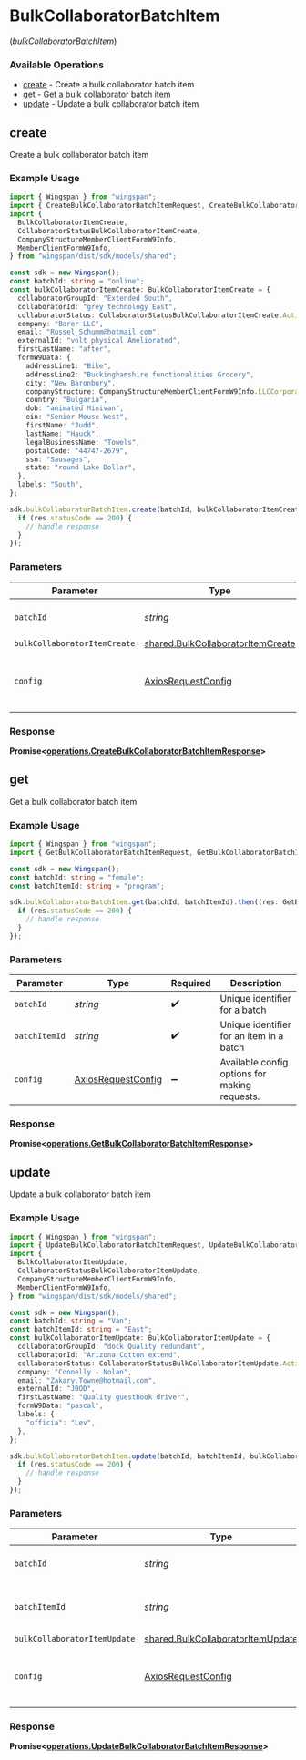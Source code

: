 # BulkCollaboratorBatchItem
(*bulkCollaboratorBatchItem*)

### Available Operations

* [create](#create) - Create a bulk collaborator batch item
* [get](#get) - Get a bulk collaborator batch item
* [update](#update) - Update a bulk collaborator batch item

## create

Create a bulk collaborator batch item

### Example Usage

```typescript
import { Wingspan } from "wingspan";
import { CreateBulkCollaboratorBatchItemRequest, CreateBulkCollaboratorBatchItemResponse } from "wingspan/dist/sdk/models/operations";
import {
  BulkCollaboratorItemCreate,
  CollaboratorStatusBulkCollaboratorItemCreate,
  CompanyStructureMemberClientFormW9Info,
  MemberClientFormW9Info,
} from "wingspan/dist/sdk/models/shared";

const sdk = new Wingspan();
const batchId: string = "online";
const bulkCollaboratorItemCreate: BulkCollaboratorItemCreate = {
  collaboratorGroupId: "Extended South",
  collaboratorId: "grey technology East",
  collaboratorStatus: CollaboratorStatusBulkCollaboratorItemCreate.Active,
  company: "Borer LLC",
  email: "Russel_Schumm@hotmail.com",
  externalId: "volt physical Ameliorated",
  firstLastName: "after",
  formW9Data: {
    addressLine1: "Bike",
    addressLine2: "Buckinghamshire functionalities Grocery",
    city: "New Baronbury",
    companyStructure: CompanyStructureMemberClientFormW9Info.LLCCorporationC,
    country: "Bulgaria",
    dob: "animated Minivan",
    ein: "Senior Mouse West",
    firstName: "Judd",
    lastName: "Hauck",
    legalBusinessName: "Towels",
    postalCode: "44747-2679",
    ssn: "Sausages",
    state: "round Lake Dollar",
  },
  labels: "South",
};

sdk.bulkCollaboratorBatchItem.create(batchId, bulkCollaboratorItemCreate).then((res: CreateBulkCollaboratorBatchItemResponse) => {
  if (res.statusCode == 200) {
    // handle response
  }
});
```

### Parameters

| Parameter                                                                              | Type                                                                                   | Required                                                                               | Description                                                                            |
| -------------------------------------------------------------------------------------- | -------------------------------------------------------------------------------------- | -------------------------------------------------------------------------------------- | -------------------------------------------------------------------------------------- |
| `batchId`                                                                              | *string*                                                                               | :heavy_check_mark:                                                                     | Unique identifier for a batch                                                          |
| `bulkCollaboratorItemCreate`                                                           | [shared.BulkCollaboratorItemCreate](../../models/shared/bulkcollaboratoritemcreate.md) | :heavy_minus_sign:                                                                     | N/A                                                                                    |
| `config`                                                                               | [AxiosRequestConfig](https://axios-http.com/docs/req_config)                           | :heavy_minus_sign:                                                                     | Available config options for making requests.                                          |


### Response

**Promise<[operations.CreateBulkCollaboratorBatchItemResponse](../../models/operations/createbulkcollaboratorbatchitemresponse.md)>**


## get

Get a bulk collaborator batch item

### Example Usage

```typescript
import { Wingspan } from "wingspan";
import { GetBulkCollaboratorBatchItemRequest, GetBulkCollaboratorBatchItemResponse } from "wingspan/dist/sdk/models/operations";

const sdk = new Wingspan();
const batchId: string = "female";
const batchItemId: string = "program";

sdk.bulkCollaboratorBatchItem.get(batchId, batchItemId).then((res: GetBulkCollaboratorBatchItemResponse) => {
  if (res.statusCode == 200) {
    // handle response
  }
});
```

### Parameters

| Parameter                                                    | Type                                                         | Required                                                     | Description                                                  |
| ------------------------------------------------------------ | ------------------------------------------------------------ | ------------------------------------------------------------ | ------------------------------------------------------------ |
| `batchId`                                                    | *string*                                                     | :heavy_check_mark:                                           | Unique identifier for a batch                                |
| `batchItemId`                                                | *string*                                                     | :heavy_check_mark:                                           | Unique identifier for an item in a batch                     |
| `config`                                                     | [AxiosRequestConfig](https://axios-http.com/docs/req_config) | :heavy_minus_sign:                                           | Available config options for making requests.                |


### Response

**Promise<[operations.GetBulkCollaboratorBatchItemResponse](../../models/operations/getbulkcollaboratorbatchitemresponse.md)>**


## update

Update a bulk collaborator batch item

### Example Usage

```typescript
import { Wingspan } from "wingspan";
import { UpdateBulkCollaboratorBatchItemRequest, UpdateBulkCollaboratorBatchItemResponse } from "wingspan/dist/sdk/models/operations";
import {
  BulkCollaboratorItemUpdate,
  CollaboratorStatusBulkCollaboratorItemUpdate,
  CompanyStructureMemberClientFormW9Info,
  MemberClientFormW9Info,
} from "wingspan/dist/sdk/models/shared";

const sdk = new Wingspan();
const batchId: string = "Van";
const batchItemId: string = "East";
const bulkCollaboratorItemUpdate: BulkCollaboratorItemUpdate = {
  collaboratorGroupId: "dock Quality redundant",
  collaboratorId: "Arizona Cotton extend",
  collaboratorStatus: CollaboratorStatusBulkCollaboratorItemUpdate.Active,
  company: "Connelly - Nolan",
  email: "Zakary.Towne@hotmail.com",
  externalId: "JBOD",
  firstLastName: "Quality guestbook driver",
  formW9Data: "pascal",
  labels: {
    "officia": "Lev",
  },
};

sdk.bulkCollaboratorBatchItem.update(batchId, batchItemId, bulkCollaboratorItemUpdate).then((res: UpdateBulkCollaboratorBatchItemResponse) => {
  if (res.statusCode == 200) {
    // handle response
  }
});
```

### Parameters

| Parameter                                                                              | Type                                                                                   | Required                                                                               | Description                                                                            |
| -------------------------------------------------------------------------------------- | -------------------------------------------------------------------------------------- | -------------------------------------------------------------------------------------- | -------------------------------------------------------------------------------------- |
| `batchId`                                                                              | *string*                                                                               | :heavy_check_mark:                                                                     | Unique identifier for a batch                                                          |
| `batchItemId`                                                                          | *string*                                                                               | :heavy_check_mark:                                                                     | Unique identifier for an item in a batch                                               |
| `bulkCollaboratorItemUpdate`                                                           | [shared.BulkCollaboratorItemUpdate](../../models/shared/bulkcollaboratoritemupdate.md) | :heavy_minus_sign:                                                                     | N/A                                                                                    |
| `config`                                                                               | [AxiosRequestConfig](https://axios-http.com/docs/req_config)                           | :heavy_minus_sign:                                                                     | Available config options for making requests.                                          |


### Response

**Promise<[operations.UpdateBulkCollaboratorBatchItemResponse](../../models/operations/updatebulkcollaboratorbatchitemresponse.md)>**

